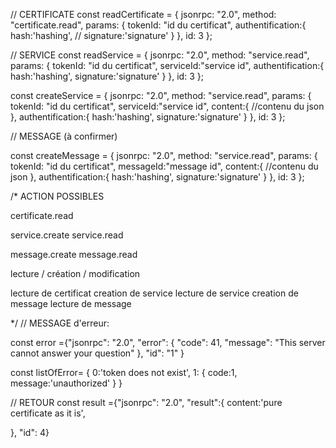 
// CERTIFICATE
const readCertificate = {
  jsonrpc: "2.0",
  method: "certificate.read",
  params: {
    tokenId: "id du certificat",
    authentification:{
        hash:'hashing', //
        signature:'signature'
    } 
  },
  id: 3
};

// SERVICE
const readService = {
  jsonrpc: "2.0",
  method: "service.read",
  params: {
    tokenId: "id du certificat",
    serviceId:"service id",
    authentification:{
        hash:'hashing',
        signature:'signature'
    } 
  },
  id: 3
};


const createService = {
  jsonrpc: "2.0",
  method: "service.read",
  params: {
    tokenId: "id du certificat",
    serviceId:"service id",
    content:{
      //contenu du json
    },
    authentification:{
        hash:'hashing',
        signature:'signature'
    } 
  },
  id: 3
};


// MESSAGE (à confirmer)

const createMessage = {
  jsonrpc: "2.0",
  method: "service.read",
  params: {
    tokenId: "id du certificat",
    messageId:"message id",
    content:{
      //contenu du json
    },
    authentification:{
        hash:'hashing',
        signature:'signature'
    } 
  },
  id: 3
};



/*
ACTION POSSIBLES

certificate.read

service.create
service.read

message.create
message.read


lecture / création / modification 

lecture de certificat
creation de service
lecture de service
creation de message
lecture de message

*/
// MESSAGE d'erreur:

const error ={"jsonrpc": "2.0", "error": {
  "code": 41,
  "message": "This server cannot answer your question"
}, 
"id": "1"
}


const listOfError= {
  0:'token does not exist',
  1: {
    code:1,
    message:'unauthorized'
  }
}

// RETOUR
const result ={"jsonrpc": "2.0", "result":{
  content:'pure certificate as it is',

}, "id": 4}



